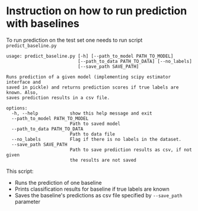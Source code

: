 # Instruction on how to run prediction with baselines
To run prediction on the test set one needs to run script `predict_baseline.py`
```
usage: predict_baseline.py [-h] [--path_to_model PATH_TO_MODEL]
                           [--path_to_data PATH_TO_DATA] [--no_labels]
                           [--save_path SAVE_PATH]

Runs prediction of a given model (implementing scipy estimator interface and
saved in pickle) and returns prediction scores if true labels are known. Also,
saves prediction results in a csv file.

options:
  -h, --help            show this help message and exit
  --path_to_model PATH_TO_MODEL
                        Path to saved model
  --path_to_data PATH_TO_DATA
                        Path to data file
  --no_labels           Flag if there is no labels in the dataset.
  --save_path SAVE_PATH
                        Path to save prediction results as csv, if not given
                        the results are not saved

```

This script: 
 - Runs the prediction of one baseline
 - Prints classification results for baseline if true labels are known
 - Saves the baseline's predictions as csv file specified by `--save_path` parameter 